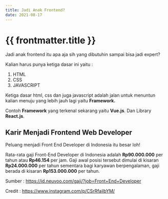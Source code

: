 ```yaml
---
title: Jadi Anak Frontend?
date: 2021-08-17
---
```


# {{ frontmatter.title }}

Jadi anak frontend itu apa aja sih yang dibutuhin sampai bisa jadi expert?

Kalian harus punya ketiga dasar ini yaitu :
1. HTML
2. CSS
3. JAVASCRIPT

Ketiga dasar html, css dan juga javascript adalah jalan untuk menuntun kalian menuju yang lebih jauh lagi yaitu **Framework.**

Contoh **Framework** yang terkenal sekarang yaitu **Vue.js**. Dan Library **React.js**.

## Karir Menjadi Frontend Web Developer
Peluang menjadi Front End Developer di Indonesia itu besar loh!

Rata-rata gaji Front-End Developer di Indonesia adalah **Rp90.000.000** per tahun atau **Rp46.154** per jam. Gaji awal posisi tersebut dimulai di kisaran **Rp24.000.000** per tahun sementara bagi karyawan berpengalaman, gaji berada di kisaran **Rp153.000.000** per tahun.

Sumber : https://id.neuvoo.com/gaji/?job=Front+End+Developer

Credit : https://www.instagram.com/p/CSrRfailbYM/